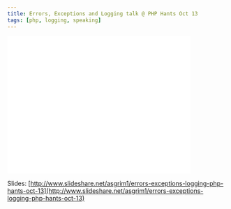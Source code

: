 ```yaml
---
title: Errors, Exceptions and Logging talk @ PHP Hants Oct 13
tags: [php, logging, speaking]
---
```

<iframe width="420" height="315" src="//www.youtube.com/embed/NnhkNhM3aDQ?rel=0" frameborder="0" allowfullscreen></iframe>

Slides: [http://www.slideshare.net/asgrim1/errors-exceptions-logging-php-hants-oct-13](http://www.slideshare.net/asgrim1/errors-exceptions-logging-php-hants-oct-13)

